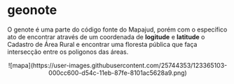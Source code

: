 # geonote
O genote é uma parte do código fonte do Mapajud, porém com o específico ato de encontrar através de um coordenada de **logitude** e **latitude** o Cadastro de Área Rural e encontrar uma floresta pública que faça intersecção entre os poligonos das áreas.
<div align="center">
![mapa](https://user-images.githubusercontent.com/25744353/123365103-000cc600-d54c-11eb-87fe-8101ac5628a9.png)
</div>
